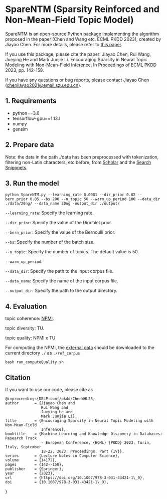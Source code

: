 # SpareNTM (Sparsity Reinforced and Non-Mean-Field Topic Model)
SpareNTM is an open-source Python package implementing the algorithm proposed in the paper (Chen and Wang etc, ECML PKDD 2023), created by Jiayao Chen. For more details, please refer to [this paper](https://link.springer.com/chapter/10.1007/978-3-031-43421-1_9).

If you use this package, please cite the paper: Jiayao Chen, Rui Wang, Jueying He and Mark Junjie Li. Encouraging Sparsity in Neural Topic Modeling with Non-Mean-Field Inference. In Proceedings of ECML PKDD 2023, pp. 142-158.

If you have any questions or bug reports, please contact Jiayao Chen (chenjiayao2021@email.szu.edu.cn).

## 1. Requirements

- python==3.6
- tensorflow-gpu==1.13.1
- numpy
- gensim

## 2. Prepare data
Note: the data in the path ./data has been preprocessed with tokenization, filtering non-Latin characters, etc before, from [Scholar](https://github.com/dallascard/SCHOLAR) and the [Search Snipppets](http://jwebpro.sourceforge.net/data-web-snippets.tar.gz).

## 3. Run the model
    python SpareNTM.py --learning_rate 0.0001 --dir_prior 0.02 --bern_prior 0.05 --bs 200 --n_topic 50 --warm_up_period 100 --data_dir ./data/20ng/ --data_name 20ng -output_dir ./output/

`--learning_rate`: Specify the learning rate.

`--dir_prior`: Specify the value of the Dirichlet prior.

`--bern_prior`: Specify the value of the Bernoulli prior.

`--bs`: Specify the number of the batch size.

`--n_topic`: Specify the number of topics. The default value is 50.

`--warm_up_period`: 

`--data_dir`: Specify the path to the input corpus file.

`--data_name`: Specify the name of the input corpus file.

`--output_dir`: Specify the path to the output directory.

## 4. Evaluation
topic coherence: [NPMI](https://github.com/jhlau/topic_interpretability).

topic diversity: TU.

topic quality: NPMI x TU

For computing the NPMI, the [external data](https://drive.google.com/file/d/1FQGUmAPcU2wWQlDQAFwTC2E3zGbhJDq2/view?usp=sharing) should be downloaded to the current directory `./` as `./ref_corpus`

    bash run_computeQuality.sh

## Citation
If you want to use our code, please cite as

    @inproceedings{DBLP:conf/pkdd/ChenWHL23,
    author       = {Jiayao Chen and
                    Rui Wang and
                    Jueying He and
                    Mark Junjie Li},
    title        = {Encouraging Sparsity in Neural Topic Modeling with Non-Mean-Field
                    Inference},
    booktitle    = {Machine Learning and Knowledge Discovery in Databases: Research Track
                    - European Conference, {ECML} {PKDD} 2023, Turin, Italy, September
                    18-22, 2023, Proceedings, Part {IV}},
    series       = {Lecture Notes in Computer Science},
    volume       = {14172},
    pages        = {142--158},
    publisher    = {Springer},
    year         = {2023},
    url          = {https://doi.org/10.1007/978-3-031-43421-1\_9},
    doi          = {10.1007/978-3-031-43421-1\_9},
  }
